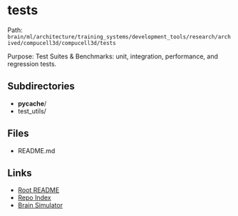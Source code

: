 # tests

Path: `brain/ml/architecture/training_systems/development_tools/research/archived/compucell3d/compucell3d/tests`

Purpose: Test Suites & Benchmarks: unit, integration, performance, and regression tests.

## Subdirectories
- __pycache__/
- test_utils/

## Files
- README.md

## Links
- [Root README](../../../../../../../../../README.md)
- [Repo Index](../../../../../../../../../repo_index.json)
- [Brain Simulator](../../../../../../../../../brain/architecture/brain_simulator.py)
